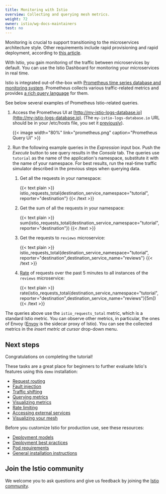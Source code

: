 ```yaml
---
title: Monitoring with Istio
overview: Collecting and querying mesh metrics.
weight: 72
owner: istio/wg-docs-maintainers
test: no
---
```


Monitoring is crucial to support transitioning to the microservices architecture style. Other requirements include rapid provisioning and rapid deployment, according to [this article](https://aadrake.com/posts/2017-05-20-enough-with-the-microservices.html).

With Istio, you gain monitoring of the traffic between microservices by default.
You can use the Istio Dashboard for monitoring your microservices in real time.

Istio is integrated out-of-the-box with
[Prometheus time series database and monitoring system](https://prometheus.io). Prometheus collects various
traffic-related metrics and provides
[a rich query language](https://prometheus.io/ko/docs/prometheus/latest/querying/basics/) for them.

See below several examples of Prometheus Istio-related queries.

1.  Access the Prometheus UI at [http://my-istio-logs-database.io](http://my-istio-logs-database.io).
(The `my-istio-logs-database.io` URL should be in your /etc/hosts file, you set it
[previously](/ko/docs/examples/microservices-istio/bookinfo-kubernetes/#update-your-etc-hosts-configuration-file)).

    {{< image width="80%" link="prometheus.png" caption="Prometheus Query UI" >}}

1.  Run the following example queries in the _Expression_ input box. Push the _Execute_ button to see query results in
the _Console_ tab. The queries use `tutorial` as the name of the application's namespace, substitute it with the name of
your namespace. For best results, run the real-time traffic simulator described in the previous steps when querying data.

    1. Get all the requests in your namespace:

        {{< text plain >}}
        istio_requests_total{destination_service_namespace="tutorial", reporter="destination"}
        {{< /text >}}

    1.  Get the sum of all the requests in your namespace:

        {{< text plain >}}
        sum(istio_requests_total{destination_service_namespace="tutorial", reporter="destination"})
        {{< /text >}}

    1.  Get the requests to `reviews` microservice:

        {{< text plain >}}
        istio_requests_total{destination_service_namespace="tutorial", reporter="destination",destination_service_name="reviews"}
        {{< /text >}}

    1.  [Rate](https://prometheus.io/ko/docs/prometheus/latest/querying/functions/#rate) of requests over the past 5 minutes to all instances of the `reviews` microservice:

        {{< text plain >}}
        rate(istio_requests_total{destination_service_namespace="tutorial", reporter="destination",destination_service_name="reviews"}[5m])
        {{< /text >}}

The queries above use the `istio_requests_total` metric, which is a standard Istio metric. You can observe
other metrics, in particular, the ones of Envoy ([Envoy](https://www.envoyproxy.io) is the sidecar proxy of Istio). You
can see the collected metrics in the _insert metric at cursor_ drop-down menu.

## Next steps

Congratulations on completing the tutorial!

These tasks are a great place for beginners to further evaluate Istio's
features using this `demo` installation:

- [Request routing](/ko/docs/tasks/traffic-management/request-routing/)
- [Fault injection](/ko/docs/tasks/traffic-management/fault-injection/)
- [Traffic shifting](/ko/docs/tasks/traffic-management/traffic-shifting/)
- [Querying metrics](/ko/docs/tasks/observability/metrics/querying-metrics/)
- [Visualizing metrics](/ko/docs/tasks/observability/metrics/using-istio-dashboard/)
- [Rate limiting](/docs/tasks/policy-enforcement/rate-limiting/)
- [Accessing external services](/ko/docs/tasks/traffic-management/egress/egress-control/)
- [Visualizing your mesh](/ko/docs/tasks/observability/kiali/)

Before you customize Istio for production use, see these resources:

- [Deployment models](/ko/docs/ops/deployment/deployment-models/)
- [Deployment best practices](/ko/docs/ops/best-practices/deployment/)
- [Pod requirements](/ko/docs/ops/deployment/requirements/)
- [General installation instructions](/ko/docs/setup/)

## Join the Istio community

We welcome you to ask questions and give us feedback by joining the
[Istio community](/about/community/join/).
